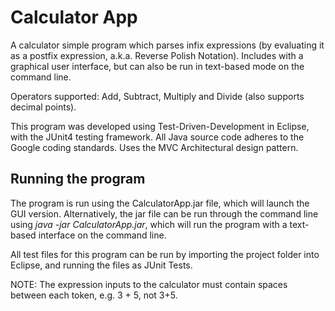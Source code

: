 # Calculator App
A calculator simple program which parses infix expressions (by evaluating it as a postfix expression, a.k.a. Reverse Polish Notation). Includes with a graphical user interface, but can also be run in text-based mode on the command line.

Operators supported: Add, Subtract, Multiply and Divide (also supports decimal points).

This program was developed using Test-Driven-Development in Eclipse, with the JUnit4 testing framework. All Java source code adheres to the Google coding standards. Uses the MVC Architectural design pattern.

## Running the program
The program is run using the CalculatorApp.jar file, which will launch the GUI version. Alternatively, the jar file can be run through the command line using *java -jar CalculatorApp.jar*, which will run the program with a text-based interface on the command line. 

All test files for this program can be run by importing the project folder into Eclipse, and running the files as JUnit Tests.

NOTE: The expression inputs to the calculator must contain spaces between each token, e.g. 3 + 5, not 3+5.

